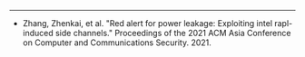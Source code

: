 ---
* Zhang, Zhenkai, et al. "Red alert for power leakage: Exploiting intel rapl-induced side channels." Proceedings of the 2021 ACM Asia Conference on Computer and Communications Security. 2021.




